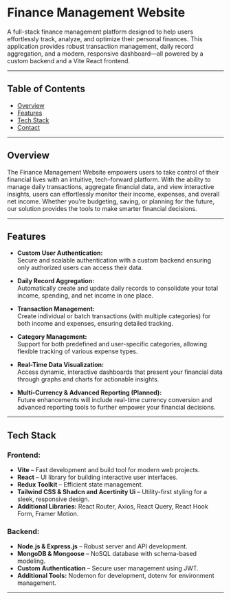 # Finance Management Website

A full-stack finance management platform designed to help users effortlessly track, analyze, and optimize their personal finances. This application provides robust transaction management, daily record aggregation, and a modern, responsive dashboard—all powered by a custom backend and a Vite React frontend.

---

## Table of Contents

- [Overview](#overview)
- [Features](#features)
- [Tech Stack](#tech-stack)
- [Contact](#contact)

---

## Overview

The Finance Management Website empowers users to take control of their financial lives with an intuitive, tech-forward platform. With the ability to manage daily transactions, aggregate financial data, and view interactive insights, users can effortlessly monitor their income, expenses, and overall net income. Whether you’re budgeting, saving, or planning for the future, our solution provides the tools to make smarter financial decisions.

---

## Features

- **Custom User Authentication:**  
  Secure and scalable authentication with a custom backend ensuring only authorized users can access their data.

- **Daily Record Aggregation:**  
  Automatically create and update daily records to consolidate your total income, spending, and net income in one place.

- **Transaction Management:**  
  Create individual or batch transactions (with multiple categories) for both income and expenses, ensuring detailed tracking.

- **Category Management:**  
  Support for both predefined and user-specific categories, allowing flexible tracking of various expense types.

- **Real-Time Data Visualization:**  
  Access dynamic, interactive dashboards that present your financial data through graphs and charts for actionable insights.

- **Multi-Currency & Advanced Reporting (Planned):**  
  Future enhancements will include real-time currency conversion and advanced reporting tools to further empower your financial decisions.

---

## Tech Stack

### Frontend:
- **Vite** – Fast development and build tool for modern web projects.
- **React** – UI library for building interactive user interfaces.
- **Redux Toolkit** – Efficient state management.
- **Tailwind CSS & Shadcn and Acertinity Ui** – Utility-first styling for a sleek, responsive design.
- **Additional Libraries:** React Router, Axios, React Query, React Hook Form, Framer Motion.

### Backend:
- **Node.js & Express.js** – Robust server and API development.
- **MongoDB & Mongoose** – NoSQL database with schema-based modeling.
- **Custom Authentication** – Secure user management using JWT.
- **Additional Tools:** Nodemon for development, dotenv for environment management.

---

